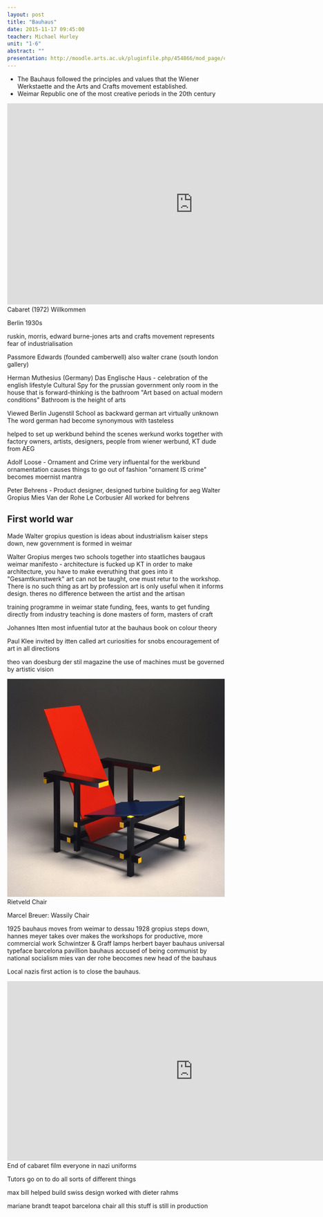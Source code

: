 ```yaml
---
layout: post
title: "Bauhaus"
date: 2015-11-17 09:45:00
teacher: Michael Hurley
unit: "1-6"
abstract: ""
presentation: http://moodle.arts.ac.uk/pluginfile.php/454866/mod_page/content/31/bauhaus_%20presentaion.pdf
---
```


- The Bauhaus followed the principles and values that the Wiener Werkstaette and the Arts and Crafts movement established.
- Weimar Republic one of the most creative periods in the 20th century

<iframe width="860" height="465" src="https://www.youtube.com/embed/hBlB8RAJEEc" frameborder="0" allowfullscreen></iframe>
Cabaret (1972) Willkommen

Berlin 1930s

ruskin, morris, edward burne-jones
arts and crafts movement represents fear of industrialisation

Passmore Edwards (founded camberwell) also walter crane (south london gallery)

Herman Muthesius (Germany)
Das Englische Haus - celebration of the english lifestyle
Cultural Spy for the prussian government
only room in the house that is forward-thinking is the bathroom
"Art based on actual modern conditions"
Bathroom is the height of arts

Viewed Berlin Jugenstil School as backward
german art virtually unknown
The word german had become synonymous with tasteless

helped to set up werkbund behind the scenes
werkund works together with factory owners, artists, designers, people from wiener werbund, KT dude from AEG

Adolf Loose - Ornament and Crime very influental for the werkbund
ornamentation causes things to go out of fashion
"ornament IS crime" becomes moernist mantra

Peter Behrens - Product designer, designed turbine building for aeg
Walter Gropius
Mies Van der Rohe
Le Corbusier
All worked for behrens

## First world war

Made Walter gropius question is ideas about industrialism
kaiser steps down, new government is formed in weimar

Walter Gropius
merges two schools together into staatliches baugaus weimar
manifesto - architecture is fucked up KT
in order to make architecture, you have to make everuthing that goes into it
"Gesamtkunstwerk"
art can not be taught, one must retur to the workshop. There is no such thing as art by profession
art is only useful when it informs design. theres no difference between the artist and the artisan

training programme in weimar
state funding, fees, wants to get funding directly from industry
teaching is done masters of form, masters of craft

Johannes Itten
most infuential tutor at the bauhaus
book on colour theory

Paul Klee invited by itten
called art curiosities for snobs
encouragement of art in all directions

theo van doesburg
der stil magazine
the use of machines must be governed by artistic vision

![Chair built from geometric pieces of wood lacquered in yellow, black, blue, and red.](/assets/notes/Rietveld-Red-and-Blue-chair.jpg)
Rietveld Chair

Marcel Breuer: Wassily Chair

1925 bauhaus moves from weimar to dessau
1928 gropius steps down, hannes meyer takes over
makes the workshops for productive, more commercial work
Schwintzer & Graff lamps
herbert bayer bauhaus universal typeface
barcelona pavillion
bauhaus accused of being communist by national socialism
mies van der rohe beocomes new head of the bauhaus

Local nazis first action is to close the bauhaus.

<iframe width="860" height="415" src="https://www.youtube.com/embed/tzBTqLy7gkY" frameborder="0" allowfullscreen></iframe>
End of cabaret film everyone in nazi uniforms

Tutors go on to do all sorts of different things

max bill helped build swiss design
worked with dieter rahms

mariane brandt teapot
barcelona chair
all this stuff is still in production
